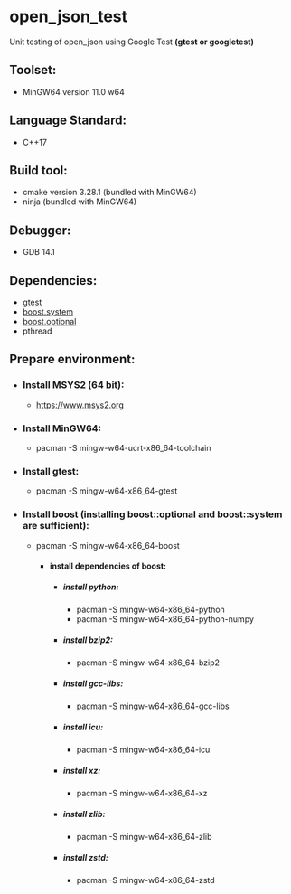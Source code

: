 # open_json_test
Unit testing of open_json using Google Test <b>(gtest or googletest)</b>

## Toolset:
* MinGW64 version 11.0 w64

## Language Standard:
* C++17

## Build tool:
* cmake version 3.28.1 (bundled with MinGW64)
* ninja (bundled with MinGW64)

## Debugger:
* GDB 14.1

## Dependencies:
* <a href="https://github.com/google/googletest">gtest</a>
* <a href="https://github.com/boostorg/boost">boost.system</a>
* <a href="https://github.com/boostorg/boost">boost.optional</a>
* pthread

## Prepare environment:

* ### Install MSYS2 (64 bit):
  * https://www.msys2.org

* ### Install MinGW64:
  * pacman -S mingw-w64-ucrt-x86_64-toolchain

* ### Install gtest:
  * pacman -S mingw-w64-x86_64-gtest

* ### Install boost (installing boost::optional and boost::system are sufficient):
  * pacman -S mingw-w64-x86_64-boost
    * #### install dependencies of boost:
      * ##### install python:
        * pacman -S mingw-w64-x86_64-python
        * pacman -S mingw-w64-x86_64-python-numpy
      * ##### install bzip2:
        * pacman -S mingw-w64-x86_64-bzip2
      * ##### install gcc-libs:
        * pacman -S mingw-w64-x86_64-gcc-libs
      * ##### install icu:
        * pacman -S mingw-w64-x86_64-icu
      * ##### install xz:
        * pacman -S mingw-w64-x86_64-xz
      * ##### install zlib:
        * pacman -S mingw-w64-x86_64-zlib
      * ##### install zstd:
        * pacman -S mingw-w64-x86_64-zstd
